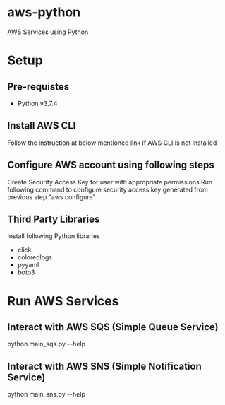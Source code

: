 # aws-python
AWS Services using Python

# Setup
## Pre-requistes
* Python v3.7.4

## Install AWS CLI
Follow the instruction at below mentioned link if AWS CLI is not installed

## Configure AWS account using following steps
Create Security Access Key for user with appropriate permissions
Run following command to configure security access key generated from previous step "aws configure"

## Third Party Libraries
Install following Python libraries
* click
* coloredlogs
* pyyaml
* boto3

# Run AWS Services
## Interact with AWS SQS (Simple Queue Service)
python main_sqs.py --help

## Interact with AWS SNS (Simple Notification Service)
python main_sns.py --help